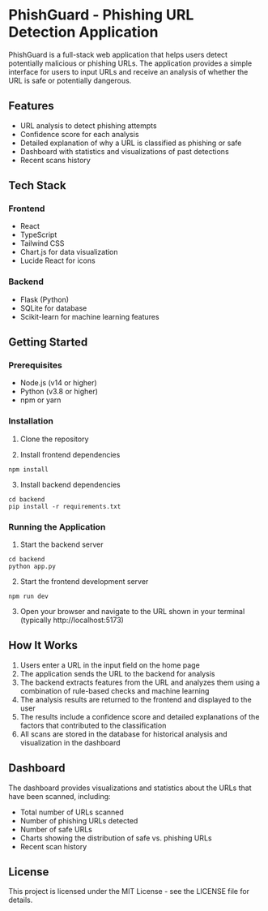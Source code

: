 # PhishGuard - Phishing URL Detection Application

PhishGuard is a full-stack web application that helps users detect potentially malicious or phishing URLs. The application provides a simple interface for users to input URLs and receive an analysis of whether the URL is safe or potentially dangerous.

## Features

- URL analysis to detect phishing attempts
- Confidence score for each analysis
- Detailed explanation of why a URL is classified as phishing or safe
- Dashboard with statistics and visualizations of past detections
- Recent scans history

## Tech Stack

### Frontend
- React
- TypeScript
- Tailwind CSS
- Chart.js for data visualization
- Lucide React for icons

### Backend
- Flask (Python)
- SQLite for database
- Scikit-learn for machine learning features

## Getting Started

### Prerequisites
- Node.js (v14 or higher)
- Python (v3.8 or higher)
- npm or yarn

### Installation

1. Clone the repository

2. Install frontend dependencies
```
npm install
```

3. Install backend dependencies
```
cd backend
pip install -r requirements.txt
```

### Running the Application

1. Start the backend server
```
cd backend
python app.py
```

2. Start the frontend development server
```
npm run dev
```

3. Open your browser and navigate to the URL shown in your terminal (typically http://localhost:5173)

## How It Works

1. Users enter a URL in the input field on the home page
2. The application sends the URL to the backend for analysis
3. The backend extracts features from the URL and analyzes them using a combination of rule-based checks and machine learning
4. The analysis results are returned to the frontend and displayed to the user
5. The results include a confidence score and detailed explanations of the factors that contributed to the classification
6. All scans are stored in the database for historical analysis and visualization in the dashboard

## Dashboard

The dashboard provides visualizations and statistics about the URLs that have been scanned, including:

- Total number of URLs scanned
- Number of phishing URLs detected
- Number of safe URLs
- Charts showing the distribution of safe vs. phishing URLs
- Recent scan history

## License

This project is licensed under the MIT License - see the LICENSE file for details.